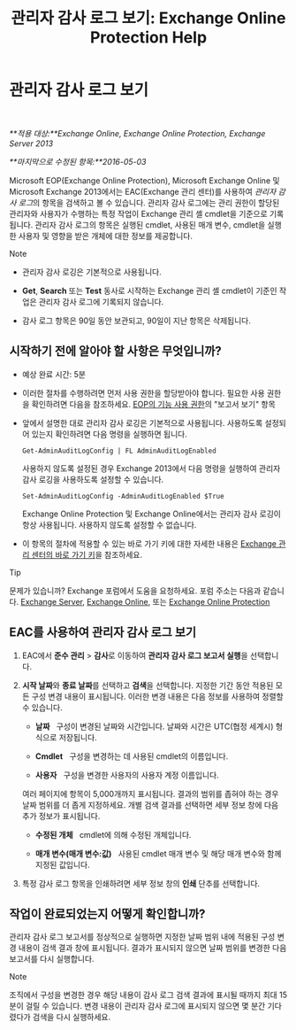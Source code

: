 ﻿---
title: '관리자 감사 로그 보기: Exchange Online Protection Help'
TOCTitle: 관리자 감사 로그 보기
ms:assetid: 5c62072a-556d-4fea-9973-d668c6b9fd57
ms:mtpsurl: https://technet.microsoft.com/ko-kr/library/Dn342832(v=EXCHG.150)
ms:contentKeyID: 56270188
ms.date: 05/23/2018
mtps_version: v=EXCHG.150
ms.translationtype: MT
---

# 관리자 감사 로그 보기

 

_**적용 대상:**Exchange Online, Exchange Online Protection, Exchange Server 2013_

_**마지막으로 수정된 항목:**2016-05-03_

Microsoft EOP(Exchange Online Protection), Microsoft Exchange Online 및 Microsoft Exchange 2013에서는 EAC(Exchange 관리 센터)를 사용하여 *관리자 감사 로그*의 항목을 검색하고 볼 수 있습니다. 관리자 감사 로그에는 관리 권한이 할당된 관리자와 사용자가 수행하는 특정 작업이 Exchange 관리 셸 cmdlet을 기준으로 기록됩니다. 관리자 감사 로그의 항목은 실행된 cmdlet, 사용된 매개 변수, cmdlet을 실행한 사용자 및 영향을 받은 개체에 대한 정보를 제공합니다.


> [!NOTE]
> <UL>
> <LI>
> <P>관리자 감사 로깅은 기본적으로 사용됩니다.</P>
> <LI>
> <P><STRONG>Get</STRONG>, <STRONG>Search</STRONG> 또는 <STRONG>Test</STRONG> 동사로 시작하는 Exchange 관리 셸 cmdlet이 기준인 작업은 관리자 감사 로그에 기록되지 않습니다.</P>
> <LI>
> <P>감사 로그 항목은 90일 동안 보관되고, 90일이 지난 항목은 삭제됩니다.</P></LI></UL>



## 시작하기 전에 알아야 할 사항은 무엇입니까?

  - 예상 완료 시간: 5분

  - 이러한 절차를 수행하려면 먼저 사용 권한을 할당받아야 합니다. 필요한 사용 권한을 확인하려면 다음을 참조하세요. [EOP의 기능 사용 권한](https://technet.microsoft.com/ko-kr/library/jj723125\(v=exchg.150\))의 "보고서 보기" 항목

  - 앞에서 설명한 대로 관리자 감사 로깅은 기본적으로 사용됩니다. 사용하도록 설정되어 있는지 확인하려면 다음 명령을 실행하면 됩니다.
    
        Get-AdminAuditLogConfig | FL AdminAuditLogEnabled
    
    사용하지 않도록 설정된 경우 Exchange 2013에서 다음 명령을 실행하여 관리자 감사 로깅을 사용하도록 설정할 수 있습니다.
    
        Set-AdminAuditLogConfig -AdminAuditLogEnabled $True
    
    Exchange Online Protection 및 Exchange Online에서는 관리자 감사 로깅이 항상 사용됩니다. 사용하지 않도록 설정할 수 없습니다.

  - 이 항목의 절차에 적용할 수 있는 바로 가기 키에 대한 자세한 내용은 [Exchange 관리 센터의 바로 가기 키](keyboard-shortcuts-in-the-exchange-admin-center-exchange-online-protection-help.md)을 참조하세요.


> [!TIP]
> 문제가 있습니까? Exchange 포럼에서 도움을 요청하세요. 포럼 주소는 다음과 같습니다. <A href="https://go.microsoft.com/fwlink/p/?linkid=60612">Exchange Server</A>, <A href="https://go.microsoft.com/fwlink/p/?linkid=267542">Exchange Online</A>, 또는 <A href="https://go.microsoft.com/fwlink/p/?linkid=285351">Exchange Online Protection</A>



## EAC를 사용하여 관리자 감사 로그 보기

1.  EAC에서 **준수 관리** \> **감사**로 이동하여 **관리자 감사 로그 보고서 실행**을 선택합니다.

2.  **시작 날짜**와 **종료 날짜**를 선택하고 **검색**을 선택합니다. 지정한 기간 동안 적용된 모든 구성 변경 내용이 표시됩니다. 이러한 변경 내용은 다음 정보를 사용하여 정렬할 수 있습니다.
    
      - **날짜**   구성이 변경된 날짜와 시간입니다. 날짜와 시간은 UTC(협정 세계시) 형식으로 저장됩니다.
    
      - **Cmdlet**   구성을 변경하는 데 사용된 cmdlet의 이름입니다.
    
      - **사용자**   구성을 변경한 사용자의 사용자 계정 이름입니다.
    
    여러 페이지에 항목이 5,000개까지 표시됩니다. 결과의 범위를 좁혀야 하는 경우 날짜 범위를 더 좁게 지정하세요. 개별 검색 결과를 선택하면 세부 정보 창에 다음 추가 정보가 표시됩니다.
    
      - **수정된 개체**   cmdlet에 의해 수정된 개체입니다.
    
      - **매개 변수(매개 변수:값)**   사용된 cmdlet 매개 변수 및 해당 매개 변수와 함께 지정된 값입니다.

3.  특정 감사 로그 항목을 인쇄하려면 세부 정보 창의 **인쇄** 단추를 선택합니다.

## 작업이 완료되었는지 어떻게 확인합니까?

관리자 감사 로그 보고서를 정상적으로 실행하면 지정한 날짜 범위 내에 적용된 구성 변경 내용이 검색 결과 창에 표시됩니다. 결과가 표시되지 않으면 날짜 범위를 변경한 다음 보고서를 다시 실행합니다.


> [!NOTE]
> 조직에서 구성을 변경한 경우 해당 내용이 감사 로그 검색 결과에 표시될 때까지 최대 15분이 걸릴 수 있습니다. 변경 내용이 관리자 감사 로그에 표시되지 않으면 몇 분간 기다렸다가 검색을 다시 실행하세요.


